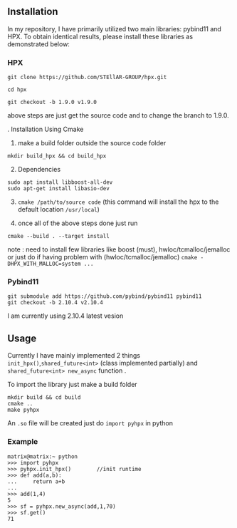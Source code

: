 ## Installation 
In my repository, I have primarily utilized two main libraries: pybind11 and HPX. To obtain identical results, please install these libraries as demonstrated below:

### HPX

```
git clone https://github.com/STEllAR-GROUP/hpx.git

cd hpx

git checkout -b 1.9.0 v1.9.0
```
above steps are just get the source code and to change the branch to 1.9.0.

. Installation Using Cmake
1. make a build folder outside the source code folder
``` 
mkdir build_hpx && cd build_hpx 
```

2. Dependencies
```
sudo apt install libboost-all-dev
sudo apt-get install libasio-dev
```
3. `cmake /path/to/source code` (this command will install the hpx to the default location `/usr/local`)


4. once all of the above steps done just run
```
cmake --build . --target install
```

note : need to install few libraries like boost (must), hwloc/tcmalloc/jemalloc or just do if having problem with (hwloc/tcmalloc/jemalloc)
`cmake -DHPX_WITH_MALLOC=system ...`

### Pybind11
```
git submodule add https://github.com/pybind/pybind11 pybind11
git checkout -b 2.10.4 v2.10.4
```
I am currently using 2.10.4 latest vesion 


## Usage 
Currently  I have mainly implemented 2 things `init_hpx()`,`shared_future<int>` (class implemented partially) and `shared_future<int> new_async` function .

To import the library just make a build folder
```
mkdir build && cd build
cmake ..
make pyhpx
```
An `.so` file will be created just do `import pyhpx` in python 
### Example 
```
matrix@matrix:~ python 
>>> import pyhpx
>>> pyhpx.init_hpx()        //init runtime
>>> def add(a,b):
...     return a+b
... 
>>> add(1,4)
5
>>> sf = pyhpx.new_async(add,1,70) 
>>> sf.get()
71
```
